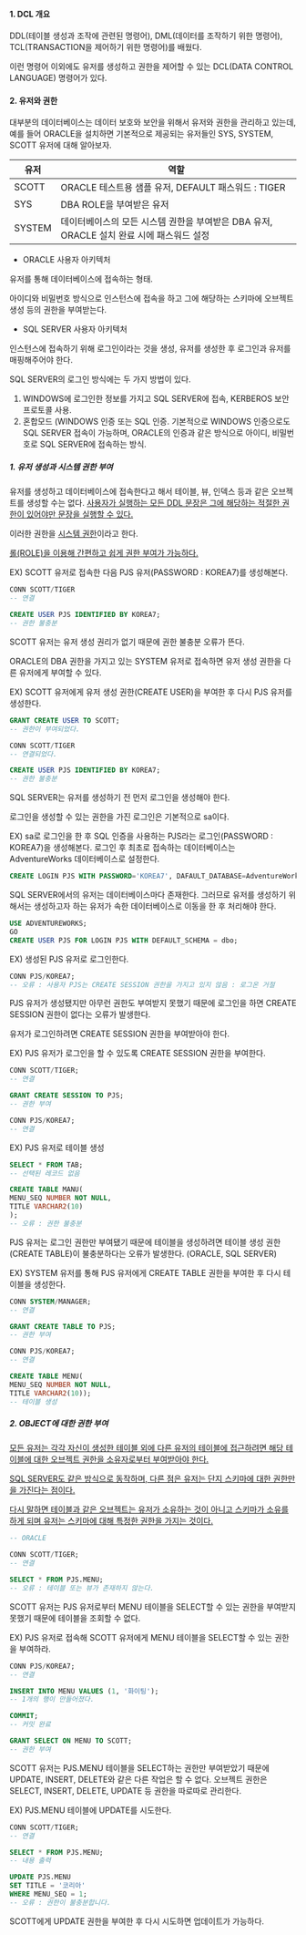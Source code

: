 #### 1. DCL 개요



DDL(테이블 생성과 조작에 관련된 명령어), DML(데이터를 조작하기 위한 명령어), TCL(TRANSACTION을 제어하기 위한 명령어)를 배웠다.

이런 명령어 이외에도 유저를 생성하고 권한을 제어할 수 있는 DCL(DATA CONTROL LANGUAGE) 명령어가 있다.



#### 2. 유저와 권한



대부분의 데이터베이스는 데이터 보호와 보안을 위해서 유저와 권한을 관리하고 있는데, 예를 들어 ORACLE을 설치하면 기본적으로 제공되는 유저들인 SYS, SYSTEM, SCOTT 유저에 대해 알아보자.

| 유저   | 역할                                                         |
| ------ | ------------------------------------------------------------ |
| SCOTT  | ORACLE 테스트용 샘플 유저, DEFAULT 패스워드 : TIGER          |
| SYS    | DBA ROLE을 부여받은 유저                                     |
| SYSTEM | 데이터베이스의 모든 시스템 권한을 부여받은 DBA 유저, ORACLE 설치 완료 시에 패스워드 설정 |



- ORACLE 사용자 아키텍처

유저를 통해 데이터베이스에 접속하는 형태.

아이디와 비밀번호 방식으로 인스턴스에 접속을 하고 그에 해당하는 스키마에 오브젝트 생성 등의 권한을 부여받는다.

- SQL SERVER 사용자 아키텍처

인스턴스에 접속하기 위해 로그인이라는 것을 생성, 유저를 생성한 후 로그인과 유저를 매핑해주어야 한다.

SQL SERVER의 로그인 방식에는 두 가지 방법이 있다.

1. WINDOWS에 로그인한 정보를 가지고 SQL SERVER에 접속, KERBEROS 보안 프로토콜 사용.
2. 혼합모드 (WINDOWS 인증 또는 SQL 인증. 기본적으로 WINDOWS 인증으로도 SQL SERVER 접속이 가능하며, ORACLE의 인증과 같은 방식으로 아이디, 비밀번호로 SQL SERVER에 접속하는 방식.



##### 1. 유저 생성과 시스템 권한 부여

유저를 생성하고 데이터베이스에 접속한다고 해서 테이블, 뷰, 인덱스 등과 같은 오브젝트를 생성할 수는 없다. <u>사용자가 실행하는 모든 DDL 문장은 그에 해당하는 적절한 권한이 있어야만 문장을 실행할 수 있다.</u>

이러한 권한을 <u>시스템 권한</u>이라고 한다.

<u>롤(ROLE)을 이용해 간편하고 쉽게 권한 부여가 가능하다.</u>



EX) SCOTT 유저로 접속한 다음 PJS 유저(PASSWORD : KOREA7)를 생성해본다.

```SQL
CONN SCOTT/TIGER
-- 연결

CREATE USER PJS IDENTIFIED BY KOREA7;
-- 권한 불충분
```

SCOTT 유저는 유저 생성 권리가 없기 때문에 권한 불충분 오류가 뜬다.

ORACLE의 DBA 권한을 가지고 있는 SYSTEM 유저로 접속하면 유저 생성 권한을 다른 유저에게 부여할 수 있다.



EX) SCOTT 유저에게 유저 생성 권한(CREATE USER)을 부여한 후 다시 PJS 유저를 생성한다.

```SQL
GRANT CREATE USER TO SCOTT;
-- 권한이 부여되었다.

CONN SCOTT/TIGER
-- 연결되었다.

CREATE USER PJS IDENTIFIED BY KOREA7;
-- 권한 불충분
```

SQL SERVER는 유저를 생성하기 전 먼저 로그인을 생성해야 한다.

로그인을 생성할 수 있는 권한을 가진 로그인은 기본적으로 sa이다.



EX) sa로 로그인을 한 후 SQL 인증을 사용하는 PJS라는 로그인(PASSWORD : KOREA7)을 생성해본다. 로그인 후 최초로 접속하는 데이터베이스는 AdventureWorks 데이터베이스로 설정한다.

```SQL
CREATE LOGIN PJS WITH PASSWORD='KOREA7', DAFAULT_DATABASE=AdventureWorks 
```

SQL SERVER에서의 유저는 데이터베이스마다 존재한다. 그러므로 유저를 생성하기 위해서는 생성하고자 하는 유저가 속한 데이터베이스로 이동을 한 후 처리해야 한다.

```SQL
USE ADVENTUREWORKS;
GO
CREATE USER PJS FOR LOGIN PJS WITH DEFAULT_SCHEMA = dbo;
```



EX) 생성된 PJS 유저로 로그인한다.

```SQL
CONN PJS/KOREA7;
-- 오류 : 사용자 PJS는 CREATE SESSION 권한을 가지고 있지 않음 : 로그온 거절
```

PJS 유저가 생성됐지만 아무런 권한도 부여받지 못했기 때문에 로그인을 하면 CREATE SESSION 권한이 없다는 오류가 발생한다.

유저가 로그인하려면 CREATE SESSION 권한을 부여받아야 한다.



EX) PJS 유저가 로그인을 할 수 있도록 CREATE SESSION 권한을 부여한다.

```SQL
CONN SCOTT/TIGER;
-- 연결

GRANT CREATE SESSION TO PJS;
-- 권한 부여

CONN PJS/KOREA7;
-- 연결
```



EX) PJS 유저로 테이블 생성

```SQL
SELECT * FROM TAB;
-- 선택된 레코드 없음

CREATE TABLE MANU(
MENU_SEQ NUMBER NOT NULL,
TITLE VARCHAR2(10)
);
-- 오류 : 권한 불충분
```

PJS 유저는 로그인 권한만 부여됐기 때문에 테이블을 생성하려면 테이블 생성 권한(CREATE TABLE)이 불충분하다는 오류가 발생한다. (ORACLE, SQL SERVER)



EX) SYSTEM 유저를 통해 PJS 유저에게 CREATE TABLE 권한을 부여한 후 다시 테이블을 생성한다.

```SQL
CONN SYSTEM/MANAGER;
-- 연결

GRANT CREATE TABLE TO PJS;
-- 권한 부여

CONN PJS/KOREA7;
-- 연결

CREATE TABLE MENU(
MENU_SEQ NUMBER NOT NULL,
TITLE VARCHAR2(10));
-- 테이블 생성
```



##### 2. OBJECT에 대한 권한 부여

<u>모든 유저는 각각 자신이 생성한 테이블 외에 다른 유저의 테이블에 접근하려면 해당 테이블에 대한 오브젝트 권한을 소유자로부터 부여받아야 한다.</u>

<u>SQL SERVER도 같은 방식으로 동작하며, 다른 점은 유저는 단지 스키마에 대한 권한만을 가진다는 점이다.</u>

<u>다시 말하면 테이블과 같은 오브젝트는 유저가 소유하는 것이 아니고 스키마가 소유를 하게 되며 유저는 스키마에 대해 특정한 권한을 가지는 것이다.</u>

```SQL
-- ORACLE

CONN SCOTT/TIGER;
-- 연결

SELECT * FROM PJS.MENU;
-- 오류 : 테이블 또는 뷰가 존재하지 않는다.
```

SCOTT 유저는 PJS 유저로부터 MENU 테이블을 SELECT할 수 있는 권한을 부여받지 못했기 때문에 테이블을 조회할 수 없다.



EX) PJS 유저로 접속해 SCOTT 유저에게 MENU 테이블을 SELECT할 수 있는 권한을 부여하라.

```SQL
CONN PJS/KOREA7;
-- 연결

INSERT INTO MENU VALUES (1, '화이팅');
-- 1개의 행이 만들어졌다.

COMMIT;
-- 커밋 완료

GRANT SELECT ON MENU TO SCOTT;
-- 권한 부여
```



SCOTT 유저는 PJS.MENU 테이블을 SELECT하는 권한만 부여받았기 때문에 UPDATE, INSERT, DELETE와 같은 다른 작업은 할 수 없다. 오브젝트 권한은 SELECT, INSERT, DELETE, UPDATE 등 권한을 따로따로 관리한다.



EX) PJS.MENU 테이블에 UPDATE를 시도한다.

```SQL
CONN SCOTT/TIGER;
-- 연결

SELECT * FROM PJS.MENU;
-- 내용 출력

UPDATE PJS.MENU
SET TITLE = '코리아'
WHERE MENU_SEQ = 1;
-- 오류 : 권한이 불충분합니다.
```

SCOTT에게 UPDATE 권한을 부여한 후 다시 시도하면 업데이트가 가능하다.

